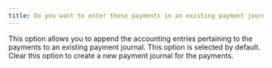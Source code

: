 ```yaml
---
title: Do you want to enter these payments in an existing payment journal?
---
```



This option allows you to append the accounting entries pertaining to  the payments to an existing payment journal. This option is selected by  default. Clear this option to create a new payment journal for the payments.
